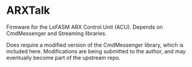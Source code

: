ARXTalk
=======

Firmware for the LoFASM ARX Control Unit (ACU). Depends on CmdMessenger and
Streaming libraries.

Does require a modified version of the CmdMessenger library, which is included
here. Modifications are being submitted to the author, and may eventually become
part of the upstream repo.


